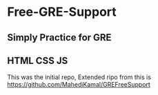 # Free-GRE-Support
## Simply Practice for GRE
## HTML CSS JS
This was the initial repo, Extended ripo from this is https://github.com/MahediKamal/GREFreeSupport
